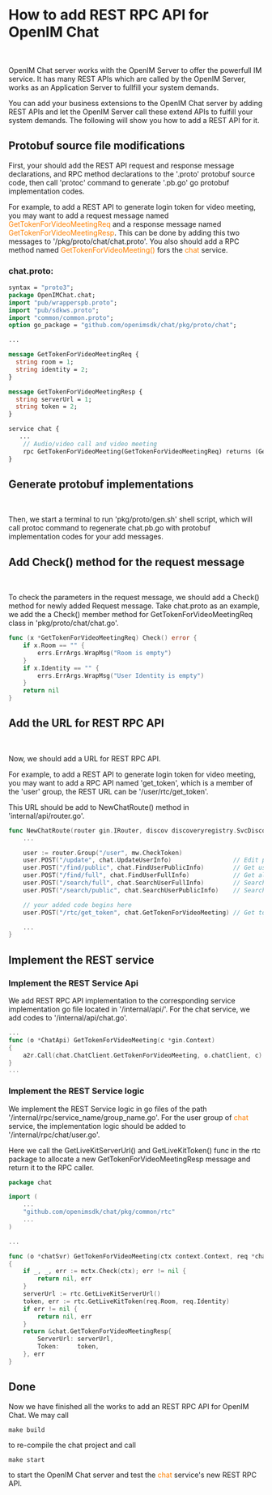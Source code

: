 # How to add REST RPC API for OpenIM Chat
</br>

OpenIM Chat server works with the OpenIM Server to offer the powerfull IM service. It has many REST APIs which are called by the OpenIM Server, works as an Application Server to fullfill your system demands.

You can add your business extensions to the OpenIM Chat server by adding REST APIs and let the OpenIM Server call these extend APIs to fulfill your system demands. The following will show you how to add a REST API for it.

## Protobuf source file modifications

First, your should add the REST API request and response message declarations, and RPC method declarations to the '.proto' protobuf source code, then call 'protoc' command to generate '.pb.go' go protobuf implementation codes.

For example, to add a REST API to generate login token for video meeting, you may want to add a request message named <font color="#FF8000">GetTokenForVideoMeetingReq</font> and a response message named <font color="#FF8000">GetTokenForVideoMeetingResp</font>. This can be done by adding this two messages to '/pkg/proto/chat/chat.proto'. You also should add a RPC method named <font color="#FF8000">GetTokenForVideoMeeting()</font> fors the <font color="#FF8000">chat</font> service.

### chat.proto:

```proto
syntax = "proto3";
package OpenIMChat.chat;
import "pub/wrapperspb.proto";
import "pub/sdkws.proto";
import "common/common.proto";
option go_package = "github.com/openimsdk/chat/pkg/proto/chat";

...

message GetTokenForVideoMeetingReq {
  string room = 1;
  string identity = 2;
}

message GetTokenForVideoMeetingResp {
  string serverUrl = 1;
  string token = 2;
}

service chat {
   ...
    // Audio/video call and video meeting
    rpc GetTokenForVideoMeeting(GetTokenForVideoMeetingReq) returns (GetTokenForVideoMeetingResp);
}
```

## Generate protobuf implementations
</br>

Then, we start a terminal to run 'pkg/proto/gen.sh' shell script, which will call protoc command to regenerate chat.pb.go with protobuf implementation codes for your add messages.


## Add Check() method for the request message
</br>

To check the parameters in the request message, we should add a Check() method for newly added Request message. Take chat.proto as an example, we add the a Check() member method for GetTokenForVideoMeetingReq class in 'pkg/proto/chat/chat.go'.

```go
func (x *GetTokenForVideoMeetingReq) Check() error {
    if x.Room == "" {
        errs.ErrArgs.WrapMsg("Room is empty")
    }
    if x.Identity == "" {
        errs.ErrArgs.WrapMsg("User Identity is empty")
    }
    return nil
}
```


## Add the URL for REST RPC API
</br>

Now, we should add a URL for REST RPC API.

For example, to add a REST API to generate login token for video meeting, you may want to add a RPC API named 'get_token', which is a member of the 'user' group, the REST URL can be '/user/rtc/get_token'.

This URL should be add to NewChatRoute() method in 'internal/api/router.go'.

```go
func NewChatRoute(router gin.IRouter, discov discoveryregistry.SvcDiscoveryRegistry) {
    ...

	user := router.Group("/user", mw.CheckToken)
	user.POST("/update", chat.UpdateUserInfo)                 // Edit personal information
	user.POST("/find/public", chat.FindUserPublicInfo)        // Get user's public information
	user.POST("/find/full", chat.FindUserFullInfo)            // Get all information of the user
	user.POST("/search/full", chat.SearchUserFullInfo)        // Search user's public information
	user.POST("/search/public", chat.SearchUserPublicInfo)    // Search all information of the user

    // your added code begins here
	user.POST("/rtc/get_token", chat.GetTokenForVideoMeeting) // Get token for video meeting

    ...
}
```

## Implement the REST service

### Implement the REST Service Api

We add REST RPC API implementation to the corresponding service implementation go file located in '/internal/api/'. For the chat service, we add codes to '/internal/api/chat.go'.

```go
...
func (o *ChatApi) GetTokenForVideoMeeting(c *gin.Context)
{
	a2r.Call(chat.ChatClient.GetTokenForVideoMeeting, o.chatClient, c)
}
...
```

### Implement the REST Service logic

We implement the REST Service logic in go files of the path '/internal/rpc/service_name/group_name.go'. For the user group of <font color="#FF8000">chat</font> service, the implementation logic should be added to '/internal/rpc/chat/user.go'.

Here we call the GetLiveKitServerUrl() and GetLiveKitToken() func in the rtc package to allocate a new GetTokenForVideoMeetingResp message and return it to the RPC caller.

```go
package chat

import (
    ...
    "github.com/openimsdk/chat/pkg/common/rtc"
    ...
)

...

func (o *chatSvr) GetTokenForVideoMeeting(ctx context.Context, req *chat.GetTokenForVideoMeetingReq) (*chat.GetTokenForVideoMeetingResp, error)
{
    if _, _, err := mctx.Check(ctx); err != nil {
        return nil, err
    }
    serverUrl := rtc.GetLiveKitServerUrl()
    token, err := rtc.GetLiveKitToken(req.Room, req.Identity)
    if err != nil {
        return nil, err
    }
    return &chat.GetTokenForVideoMeetingResp{
        ServerUrl: serverUrl,
        Token:     token,
    }, err
}
```

## Done

Now we have finished all the works to add an REST RPC API for OpenIM Chat. We may call

```shell
make build
```
to re-compile the chat project and call

```shell
make start
```
to start the OpenIM Chat server and test the <font color="#FF8000">chat</font> service's new REST RPC API.

### 